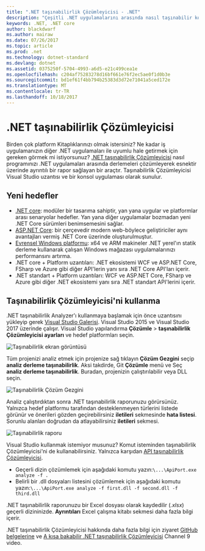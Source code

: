 ```yaml
---
title: ".NET taşınabilirlik Çözümleyicisi - .NET"
description: "Çeşitli .NET uygulamalarını arasında nasıl taşınabilir kodunuz: değerlendirilecek .NET taşınabilirlik Çözümleyicisi aracını kullanmayı öğrenin."
keywords: .NET, .NET core
author: blackdwarf
ms.author: mairaw
ms.date: 07/26/2017
ms.topic: article
ms.prod: .net
ms.technology: dotnet-standard
ms.devlang: dotnet
ms.assetid: 0375250f-5704-4993-a6d5-e21c499cea1e
ms.openlocfilehash: c204af75283278d16bf661e76f2ec5ae0f1d0b3e
ms.sourcegitcommit: bd1ef61f4bb794b25383d3d72e71041a5ced172e
ms.translationtype: MT
ms.contentlocale: tr-TR
ms.lasthandoff: 10/18/2017
---
```

# <a name="the-net-portability-analyzer"></a>.NET taşınabilirlik Çözümleyicisi

Birden çok platform Kitaplıklarınızı olmak istersiniz? Ne kadar iş uygulamanızın diğer .NET uygulamaları ile uyumlu hale getirmek için gereken görmek mi istiyorsunuz? [.NET taşınabilirlik Çözümleyicisi](http://go.microsoft.com/fwlink/?LinkID=507467) nasıl programınızı .NET uygulamaları arasında derlemeleri çözümleyerek esnektir üzerinde ayrıntılı bir rapor sağlayan bir araçtır. Taşınabilirlik Çözümleyicisi Visual Studio uzantısı ve bir konsol uygulaması olarak sunulur.

## <a name="new-targets"></a>Yeni hedefler

* [.NET core](https://dotnetfoundation.org/net-core): modüler bir tasarıma sahiptir, yan yana uygular ve platformlar arası senaryolar hedefler. Yan yana diğer uygulamalar bozmadan yeni .NET Core sürümleri benimsemesini sağlar.
* [ASP.NET Core](https://dotnetfoundation.org/asp-net-core): bir çerçevedir modern web-böylece geliştiriciler aynı avantajları vermiş .NET Core üzerinde oluşturulmuştur.
* [Evrensel Windows platformu](https://blogs.msdn.microsoft.com/dotnet/2014/04/24/net-native-performance): x64 ve ARM makineler .NET yerel'ın statik derleme kullanarak çalışan Windows mağazası uygulamalarınızı performansını artırma. 
* .NET core + Platform uzantıları: .NET ekosistemi WCF ve ASP.NET Core, FSharp ve Azure gibi diğer API'lerin yanı sıra .NET Core API'ları içerir.
* .NET standart + Platform uzantıları: WCF ve ASP.NET Core, FSharp ve Azure gibi diğer .NET ekosistemi yanı sıra .NET standart API'lerini içerir.

## <a name="how-to-use-portability-analyzer"></a>Taşınabilirlik Çözümleyicisi'ni kullanma

.NET taşınabilirlik Analyzer'ı kullanmaya başlamak için önce uzantısını yükleyip gerek [Visual Studio Galerisi](http://go.microsoft.com/fwlink/?LinkID=507467). Visual Studio 2015 ve Visual Studio 2017 üzerinde çalışır. Visual Studio yapılandırma **Çözümle** > **taşınabilirlik Çözümleyicisi ayarları** ve hedef platformları seçin.

![Taşınabilirlik ekran görüntüsü](./media/portability-analyzer/portability-screenshot.png)

Tüm projenizi analiz etmek için projenize sağ tıklayın **Çözüm Gezgini** seçip **analiz derleme taşınabilirlik**. Aksi takdirde, Git **Çözümle** menü ve Seç **analiz derleme taşınabilirlik**. Buradan, projenizin çalıştırılabilir veya DLL seçin.

![Taşınabilirlik Çözüm Gezgini](./media/portability-analyzer/portability-solution-explorer.png)

Analiz çalıştırdıktan sonra .NET taşınabilirlik raporunuzu görürsünüz. Yalnızca hedef platformu tarafından desteklenmeyen türlerini listede görünür ve önerileri gözden geçirebilirsiniz **iletileri** sekmesinde **hata listesi**. Sorunlu alanları doğrudan da atlayabilirsiniz **iletileri** sekmesi.

![Taşınabilirlik raporu](./media/portability-analyzer/portability-report.png)

Visual Studio kullanmak istemiyor musunuz? Komut isteminden taşınabilirlik Çözümleyicisi'ni de kullanabilirsiniz. Yalnızca karşıdan [API taşınabilirlik Çözümleyicisi](http://www.microsoft.com/download/details.aspx?id=42678).

*   Geçerli dizin çözümlemek için aşağıdaki komutu yazın:`\...\ApiPort.exe analyze -f .`
*   Belirli bir .dll dosyaları listesini çözümlemek için aşağıdaki komutu yazın:`\...\ApiPort.exe analyze -f first.dll -f second.dll -f third.dll`

.NET taşınabilirlik raporunuzu bir Excel dosyası olarak kaydedilir (*.xlsx*) geçerli dizininizde. **Ayrıntıları** Excel çalışma kitabı sekmesi daha fazla bilgi içerir.

.NET taşınabilirlik Çözümleyicisi hakkında daha fazla bilgi için ziyaret [GitHub belgelerine](https://github.com/Microsoft/dotnet-apiport#documentation) ve [A kısa bakabilir .NET taşınabilirlik Çözümleyicisi](https://channel9.msdn.com/Blogs/Seth-Juarez/A-Brief-Look-at-the-NET-Portability-Analyzer) Channel 9 video.
